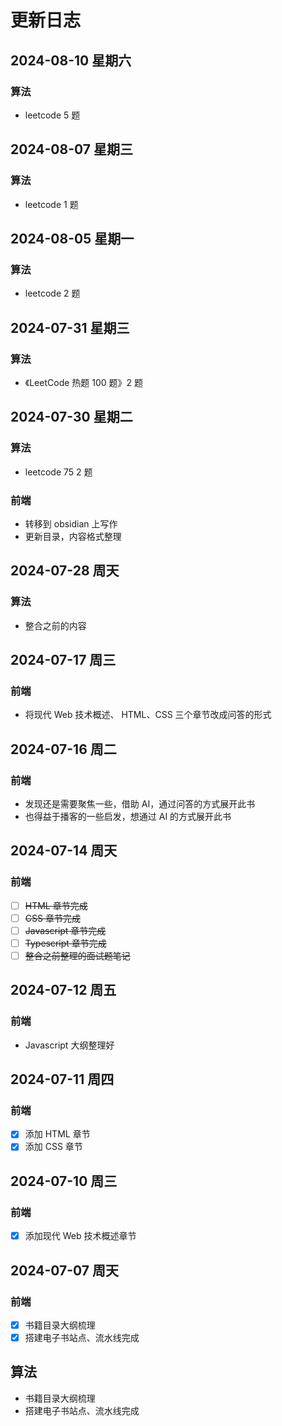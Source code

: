 
# 更新日志


## 2024-08-10 星期六

### 算法

- leetcode 5 题

## 2024-08-07 星期三

### 算法

- leetcode 1 题

## 2024-08-05 星期一

### 算法

- leetcode 2 题

## 2024-07-31 星期三

### 算法

- 《LeetCode 热题 100 题》2 题

## 2024-07-30 星期二

### 算法

- leetcode 75 2 题

### 前端 

- 转移到 obsidian 上写作
- 更新目录，内容格式整理

## 2024-07-28 周天

### 算法

- 整合之前的内容

## 2024-07-17 周三  
### 前端 

-  将现代 Web 技术概述、 HTML、CSS 三个章节改成问答的形式  
  
## 2024-07-16 周二  
  
### 前端 

- 发现还是需要聚焦一些，借助 AI，通过问答的方式展开此书  
- 也得益于播客的一些启发，想通过 AI 的方式展开此书  
  
## 2024-07-14 周天  

### 前端 

- [ ] ~~HTML 章节完成~~  
- [ ] ~~CSS 章节完成~~  
- [ ] ~~Javascript 章节完成~~  
- [ ] ~~Typescript 章节完成~~  
- [ ] ~~整合之前整理的面试题笔记~~  
  
## 2024-07-12 周五  

### 前端 

- Javascript 大纲整理好  
  
## 2024-07-11 周四  

### 前端 

- [x] 添加 HTML 章节  
- [x] 添加 CSS 章节  
  
## 2024-07-10 周三  

### 前端 

- [x] 添加现代 Web 技术概述章节  
  
## 2024-07-07 周天  

### 前端 
  
- [x] 书籍目录大纲梳理  
- [x] 搭建电子书站点、流水线完成

## 算法

- 书籍目录大纲梳理
- 搭建电子书站点、流水线完成